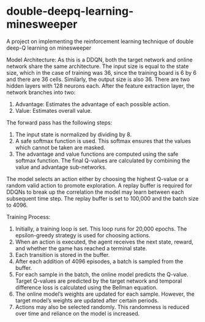 # double-deepq-learning-minesweeper
A project on implementing the reinforcement learning technique of double deep-Q learning on minesweeper

Model Architecture: As this is a DDQN, both the target network and online network share the same architecture. The input size is equal to the state size, which in the case of training was 36, since the training board is 6 by 6 and there are 36 cells. Similarly, the output size is also 36. There are two hidden layers with 128 neurons each. After the feature extraction layer, the network branches into two:

1. Advantage: Estimates the advantage of each possible action.
2. Value: Estimates overall value.

The forward pass has the following steps:

1. The input state is normalized by dividing by 8.
2. A safe softmax function is used. This softmax ensures that the values which cannot be taken are masked.
3. The advantage and value functions are computed using the safe softmax function. The final Q-values are calculated by combining the value and advantage sub-networks.

The model selects an action either by choosing the highest Q-value or a random valid action to promote exploration. A replay buffer is required for DDQNs to break up the correlation the model may learn between each subsequent time step. The replay buffer is set to 100,000 and the batch size to 4096.

Training Process:

1. Initially, a training loop is set. This loop runs for 20,000 epochs. The epsilon-greedy strategy is used for choosing actions.
2. When an action is executed, the agent receives the next state, reward, and whether the game has reached a terminal state.
3. Each transition is stored in the buffer.
4. After each addition of 4096 episodes, a batch is sampled from the buffer.
5. For each sample in the batch, the online model predicts the Q-value. Target Q-values are predicted by the target network and temporal difference loss is calculated using the Bellman equation.
6. The online model’s weights are updated for each sample. However, the target model’s weights are updated after certain periods.
7. Actions may also be selected randomly. This randomness is reduced over time and reliance on the model is increased.
